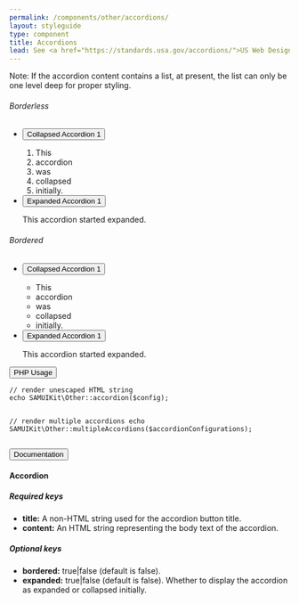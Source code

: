 ```yaml
---
permalink: /components/other/accordions/
layout: styleguide
type: component
title: Accordions
lead: See <a href="https://standards.usa.gov/accordions/">US Web Design Standards</a> for design description.
---
```


<p>Note: If the accordion content contains a list, at present, the list can only be one level deep for proper styling.</p>

<div class="preview">

  <h6>Borderless</h6>
  <div class="usa-accordion">
    <ul class="usa-unstyled-list">
      <li>
        <button class="usa-button-unstyled" aria-expanded="false" aria-controls="collapsible-1">Collapsed Accordion 1</button>
        <div id="collapsible-1" aria-hidden="true" class="usa-accordion-content">
          <ol>
            <li>This</li>
            <li>accordion</li>
            <li>was</li>
            <li>collapsed</li>
            <li>initially.</li>
          </ol>
        </div>
      </li>
      <li>
        <button class="usa-button-unstyled" aria-expanded="true" aria-controls="collapsible-0">Expanded Accordion 1</button>
        <div id="collapsible-0" aria-hidden="false" class="usa-accordion-content">
          <p>This accordion started expanded.</p>
        </div>
      </li>
    </ul>
  </div>
  
  <h6>Bordered</h6>
  <div class="usa-accordion-bordered">
    <ul class="usa-unstyled-list">
      <li>
        <button class="usa-button-unstyled" aria-expanded="false" aria-controls="collapsible-1">Collapsed Accordion 1</button>
        <div id="collapsible-1" aria-hidden="true" class="usa-accordion-content">
          <ul>
            <li>This</li>
            <li>accordion</li>
            <li>was</li>
            <li>collapsed</li>
            <li>initially.</li>
          </ul>
        </div>
      </li>
      <li>
        <button class="usa-button-unstyled" aria-expanded="true" aria-controls="collapsible-0">Expanded Accordion 1</button>
        <div id="collapsible-0" aria-hidden="false" class="usa-accordion-content">
          <p>This accordion started expanded.</p>
        </div>
      </li>
    </ul>
  </div>
</div>

<div class="usa-accordion-bordered usa-accordion-docs">
  <button class="usa-button-unstyled usa-accordion-button"
      aria-expanded="false" aria-controls="collapsible-0">
    PHP Usage
  </button>
  <div id="collapsible-0" aria-hidden="true" class="usa-accordion-content">
<pre><code class="language-php">// render unescaped HTML string
echo SAMUIKit\Other::accordion($config);

// render multiple accordions
echo SAMUIKit\Other::multipleAccordions($accordionConfigurations);</code></pre>
  </div>
</div>
<div class="usa-accordion-bordered usa-accordion-docs">
  <button class="usa-button-unstyled usa-accordion-button"
    aria-expanded="true" aria-controls="collapsible-0">
    Documentation
  </button>
  <div id="collapsible-0" aria-hidden="false" class="usa-accordion-content">
    <h4 class="usa-heading">Accordion</h4>
    <h5>Required keys</h5>
    <ul>
      <li><strong>title:</strong> A non-HTML string used for the accordion button title.</li>
      <li><strong>content:</strong> An HTML string representing the body text of the accordion.</li>
    </ul>
    <h5>Optional keys</h5>
    <ul>
      <li><strong>bordered:</strong> true|false (default is false).</li>
      <li><strong>expanded:</strong> true|false (default is false). Whether to display the accordion as expanded or collapsed initially.</li>
    </ul>
  </div>
</div>
